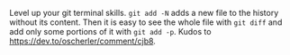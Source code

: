 Level up your git terminal skills. `git add -N` adds a new file to the history without its content. Then it is easy to see the whole file with `git diff` and add only some portions of it with `git add -p`. Kudos to https://dev.to/oscherler/comment/cjb8.
